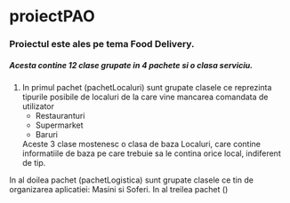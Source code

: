 # proiectPAO

### Proiectul este ales pe tema Food Delivery. 
##### Acesta contine 12 clase grupate in 4 pachete si o clasa serviciu.
<ol>
  <li>
    In primul pachet (pachetLocaluri) sunt grupate clasele ce reprezinta tipurile posibile de localuri de la care vine mancarea comandata de utilizator
    <ul>
      <li> Restauranturi</li>
      <li> Supermarket </li>
      <li> Baruri </li>
    </ul>
    Aceste 3 clase mostenesc o clasa de baza Localuri, care contine informatiile de baza pe care trebuie sa le contina orice local, indiferent de tip.
  </li>
</ol>

In al doilea pachet (pachetLogistica) sunt grupate clasele ce tin de organizarea aplicatiei: Masini si Soferi.
In al treilea pachet ()

